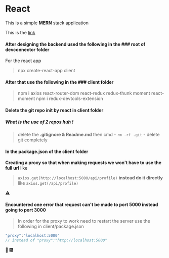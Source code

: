 # React
This is a simple **MERN** stack application

This is the [link](https://www.google.com)

#### After designing the backend used the following in the ### root of devconnector folder
For the react app
> npx create-react-app client 

#### After that use the following in the ### client folder
>npm i axios react-router-dom react-redux redux-thunk moment react-moment
>npm i redux-devtools-extension

#### Delete the git repo init by react in client folder 
##### What is the use of 2 repos huh !
>delete the **.gitignore & Readme.md** then
>cmd - `rm -rf .git` - delete git completely

#### In the package.json of the client folder
**Creating a proxy so that when making requests we won't have to use the full url** like
> `axios.get(http://localhost:5000/api/profile)`
**instead do it directly** like
> `axios.get(/api/profile)`

:warning:
#### Encountered one error that request can't be made to port 5000 instead going to port 3000
> In order for the proxy to work need to restart the server
> use the following in client/package.json
```javascript
"proxy":"localhost:5000"
// instead of "proxy":"http://localhost:5000"
```

:tada: :fireworks:
